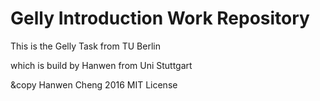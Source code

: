 # Gelly Introduction Work Repository

This is the Gelly Task from TU Berlin

which is build by Hanwen from Uni Stuttgart

&copy Hanwen Cheng 2016 MIT License